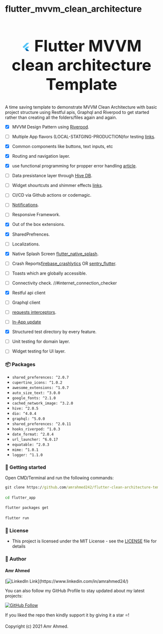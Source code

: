 # flutter_mvvm_clean_architecture

<h1 align="center" style="font-size: 52px;" ><img height=30 src="https://raw.githubusercontent.com/github/explore/80688e429a7d4ef2fca1e82350fe8e3517d3494d/topics/flutter/flutter.png"> Flutter MVVM clean architecture Template </h1>

A time saving template to demonstrate MVVM Clean Architecture with basic project structure using Restful apis, Graphql and Riverpod to get started rather than creating all the folders/files again and again.

- [x] MVVM Design Pattern using [Riverpod](https://riverpod.dev/).
- [ ] Multiple App flavors (LOCAL-STATGING-PRODUCTION)for testing [links](https://petalite-browser-25b.notion.site/Multiple-App-Flavors-42cb9610784844ff880385afa6dde4e9).
- [x] Common components like buttons, text inputs, etc
- [x] Routing and navigation layer.
- [x] use functional programming for propper error handling [article](https://resocoder.com/2019/12/14/functional-error-handling-in-flutter-dart-2-either-task-fp/).
- [ ] Data presistance layer through [Hive DB](https://petalite-browser-25b.notion.site/Local-Data-Persistence-ea7ee06d9ca141bd80d54e142a0f5875).
- [ ] Widget shourtcuts and shimmer effects [links](https://petalite-browser-25b.notion.site/Extensions-ab305b18c8a64d91942566de0353f5c5).
- [ ] CI/CD via Github actions or codemagic.
- [ ] [Notifications](https://petalite-browser-25b.notion.site/Notifications-1df2c4ce93c54d23a96490ce926fc2b6).
- [ ] Responsive Framework.
- [x] Out of the box extensions.
- [x] SharedPrefrences.
- [ ] Localizations.
- [x] Native Splash Screen [flutter_native_splash](https://pub.dev/packages/flutter_native_splash).
- [ ] Crash Reports[firebase_crashlytics](https://pub.dev/packages/firebase_crashlytics) OR [sentry_flutter](https://pub.dev/packages/sentry_flutter).
- [ ] Toasts which are globally accessible.
- [ ] Connectivity check. //#internet_connection_checker 
- [x] Restful api client
- [ ] Graphql client
- [ ] [requests interceptors](https://medium.com/flutter-community/dio-interceptors-in-flutter-17be4214f363).
- [ ] [In-App update](https://petalite-browser-25b.notion.site/In-App-update-b05cfd08611046d7a0f6c7f4a97c32e8)
- [x] Structured test directory by every feature.
- [ ] Unit testing for domain layer.
- [ ] Widget testing for UI layer.


### 📦 Packages
- `shared_preferences: ^2.0.7`
- `cupertino_icons: ^1.0.2`
- `awesome_extensions: ^1.0.7`
- `auto_size_text: ^3.0.0`
- `google_fonts: ^2.1.0`
- `cached_network_image: ^3.2.0`
- `hive: ^2.0.5`
- `dio: ^4.0.4`
- `graphql: ^5.0.0`
- `shared_preferences: ^2.0.11`
- `hooks_riverpod: ^1.0.3`
- `date_format: ^2.0.4`
- `url_launcher: ^6.0.17`
- `equatable: ^2.0.3`
- `mime: ^1.0.1`
- `logger: ^1.1.0`

### 🔻 Getting started

Open CMD/Terminal and run the following commands:
```cmd
git clone https://github.com/amrahmed242/flutter-clean-architecture-template.git

cd flutter_app

flutter packages get

flutter run
```

### 🔑 License
- This project is licensed under the MIT License - see the [LICENSE](LICENSE.md) file for details

### 🧑 Author

#### Amr Ahmed
[![LinkedIn Link]('https://shields.io/')](https://www.linkedin.com/in/amrahmed24/)

You can also follow my GitHub Profile to stay updated about my latest projects:

[![GitHub Follow](https://shields.io/)](https://github.com/amrahmed242)

If you liked the repo then kindly support it by giving it a star ⭐!

Copyright (c) 2021 Amr Ahmed.
